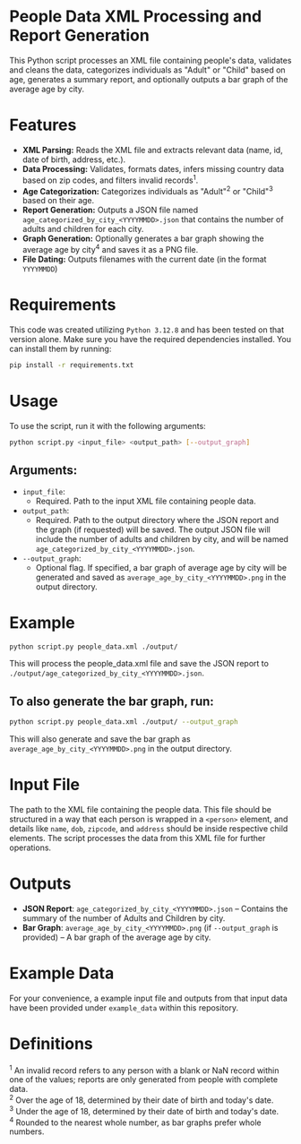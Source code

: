 # People Data XML Processing and Report Generation
This Python script processes an XML file containing people's data, validates and cleans the data, categorizes individuals as "Adult" or "Child" based on age, generates a summary report, and optionally outputs a bar graph of the average age by city.

# Features
- **XML Parsing:** Reads the XML file and extracts relevant data (name, id, date of birth, address, etc.).
- **Data Processing:** Validates, formats dates, infers missing country data based on zip codes, and filters invalid records<sup>1</sup>.
- **Age Categorization:** Categorizes individuals as "Adult"<sup>2</sup> or "Child"<sup>3</sup> based on their age.
- **Report Generation:** Outputs a JSON file named `age_categorized_by_city_<YYYYMMDD>.json` that contains the number of adults and children for each city.
- **Graph Generation:** Optionally generates a bar graph showing the average age by city<sup>4</sup> and saves it as a PNG file.
- **File Dating:** Outputs filenames with the current date (in the format `YYYYMMDD`)

# Requirements
This code was created utilizing `Python 3.12.8` and has been tested on that version alone. Make sure you have the required dependencies installed. You can install them by running:

```bash
pip install -r requirements.txt
```

# Usage
To use the script, run it with the following arguments:

```bash
python script.py <input_file> <output_path> [--output_graph]
```
## Arguments:
- `input_file`: 
    - Required. Path to the input XML file containing people data.
- `output_path`:
    - Required. Path to the output directory where the JSON report and the graph (if requested) will be saved. The output JSON file will include the number of adults and children by city, and will be named `age_categorized_by_city_<YYYYMMDD>.json`.
- `--output_graph`: 
    - Optional flag. If specified, a bar graph of average age by city will be generated and saved as `average_age_by_city_<YYYYMMDD>.png` in the output directory.


# Example
```
python script.py people_data.xml ./output/
```
This will process the people_data.xml file and save the JSON report to `./output/age_categorized_by_city_<YYYYMMDD>.json`.

## To also generate the bar graph, run:
```bash
python script.py people_data.xml ./output/ --output_graph
```
This will also generate and save the bar graph as `average_age_by_city_<YYYYMMDD>.png` in the output directory.

# Input File
The path to the XML file containing the people data. This file should be structured in a way that each person is wrapped in a `<person>` element, and details like `name`, `dob`, `zipcode`, and `address` should be inside respective child elements. The script processes the data from this XML file for further operations.

# Outputs
- **JSON Report**: `age_categorized_by_city_<YYYYMMDD>.json` – Contains the summary of the number of Adults and Children by city.
- **Bar Graph**: `average_age_by_city_<YYYYMMDD>.png` (if `--output_graph` is provided) – A bar graph of the average age by city.

# Example Data
For your convenience, a example input file and outputs from that input data have been provided under `example_data` within this repository.

# Definitions
<sup>1</sup> An invalid record refers to any person with a blank or NaN record within one of the values; reports are only generated from people with complete data.<br>
<sup>2</sup> Over the age of 18, determined by their date of birth and today's date.<br>
<sup>3</sup> Under the age of 18, determined by their date of birth and today's date.<br>
<sup>4</sup> Rounded to the nearest whole number, as bar graphs prefer whole numbers.

